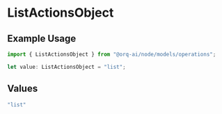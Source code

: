 # ListActionsObject

## Example Usage

```typescript
import { ListActionsObject } from "@orq-ai/node/models/operations";

let value: ListActionsObject = "list";
```

## Values

```typescript
"list"
```